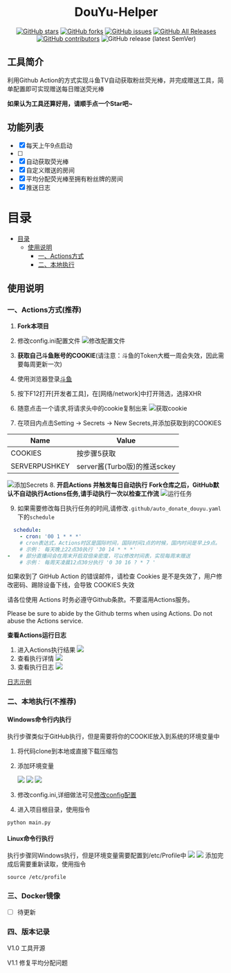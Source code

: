 <div align="center">
<h1 align="center">
DouYu-Helper
</h1>

[![GitHub stars](https://img.shields.io/github/stars/TheSlientnight/douyu_helper?style=flat-square)](https://github.com/TheSlientnight/douyu_helper/stargazers)
[![GitHub forks](https://img.shields.io/github/forks/TheSlientnight/douyu_helper?style=flat-square)](https://github.com/TheSlientnight/douyu_helper/network)
[![GitHub issues](https://img.shields.io/github/issues/TheSlientnight/douyu_helper?style=flat-square)](https://github.com/TheSlientnight/douyu_helper/issues) 
[![GitHub All Releases](https://img.shields.io/github/downloads/TheSlientnight/douyu_helper/total?style=flat-square)](https://github.com/TheSlientnight/douyu_helper/releases)
[![GitHub contributors](https://img.shields.io/github/contributors/TheSlientnight/douyu_helper?style=flat-square)](https://github.com/TheSlientnight/douyu_helper/graphs/contributors)
![GitHub release (latest SemVer)](https://img.shields.io/github/v/release/TheSlientnight/douyu_helper?style=flat-square)
</div>

## 工具简介


利用Github Action的方式实现斗鱼TV自动获取粉丝荧光棒，并完成赠送工具，简单配置即可实现赠送每日赠送荧光棒

**如果认为工具还算好用，请顺手点一个Star吧~**

## 功能列表

* [x] 每天上午9点启动
* [ ] 
* [x] 自动获取荧光棒
* [x] 自定义赠送的房间
* [x] 平均分配荧光棒至拥有粉丝牌的房间
* [x] 推送日志

# 目录
- [目录](#目录)
    - [使用说明](#使用说明)
      - [一、Actions方式](#一、Actions方式(推荐))
      - [二、本地执行](#二、本地执行(不推荐))

## 使用说明

### 一、Actions方式(推荐)
1. **Fork本项目**
2. 修改config.ini配置文件
   ![修改配置文件](docs/img/Config.png)
3. **获取自己斗鱼账号的COOKIE**(请注意：斗鱼的Token大概一周会失效，因此需要每周更新一次)
4. 使用浏览器登录[斗鱼](https://www.douyu.com)
5. 按下F12打开[开发者工具]，在[网络/network]中打开筛选，选择XHR
6. 随意点击一个请求,将请求头中的cookie复制出来
![获取cookie](docs/img/cookie.png)
   
   
7. 在项目内点击Setting -> Secrets -> New Secrets,并添加获取到的COOKIES

| Name        | Value                    |
|-------------|--------------------------|
|COOKIES      |按步骤5获取                 |
|SERVERPUSHKEY|server酱(Turbo版)的推送sckey|
![添加Secrets](docs/img/Secrets.png)
8. **开启Actions 并触发每日自动执行**
   **Fork仓库之后，GitHub默认不自动执行Actions任务,请手动执行一次以检查工作流**
   ![运行任务](docs/img/Workfelow.png)
   
9. 如果需要修改每日执行任务的时间,请修改`.github/auto_donate_douyu.yaml`下的`schedule`
```yml
  schedule:
    - cron: '00 1 * * *'
    # cron表达式，Actions时区是国际时间，国际时间1点的时候，国内时间是早上9点。
    # 示例： 每天晚上22点30执行 '30 14 * * *'
-   # 部分直播间会在周末开启双倍亲密度，可以修改时间表，实现每周末赠送
    # 示例： 每周天凌晨12点30分执行 '0 30 16 ? * 7 '
```
如果收到了 GitHub Action 的错误邮件，请检查 Cookies 是不是失效了，用户修改密码、踢除设备下线，会导致 COOKIES 失效

请各位使用 Actions 时务必遵守Github条款。不要滥用Actions服务。

Please be sure to abide by the Github terms when using Actions. Do not abuse the Actions service.

**查看Actions运行日志**
1. 进入Actions执行结果
    ![](docs/img/WatchAction.png)
2. 查看执行详情
    ![](docs/img/WatchAction2.png)
3. 查看执行日志
    ![](docs/img/WatchAction3.png)
   
[日志示例](https://github.com/TheSlientnight/douyu_helper/runs/2078519193?check_suite_focus=true)

### 二、本地执行(不推荐)

#### Windows命令行内执行
执行步骤类似于GitHub执行，但是需要将你的COOKIE放入到系统的环境变量中
1. 将代码clone到本地或直接下载压缩包
2. 添加环境变量
   
    ![](docs/img/Path1.png)
    ![](docs/img/Path2.png)
    ![](docs/img/Path3.jpg)
   
3. 修改config.ini,详细做法可见[修改config配置](#一、Actions方式(推荐))
4. 进入项目根目录，使用指令
```shell
python main.py
```

#### Linux命令行执行
执行步骤同Windows执行，但是环境变量需要配置到/etc/Profile中
![](docs/img/Linux1.png)
![](docs/img/Linux2.png)
添加完成后需要重新读取，使用指令
```shell
source /etc/profile
```
### 三、Docker镜像
* [ ] 待更新

### 四、版本记录
V1.0 工具开源

V1.1 修复平均分配问题
